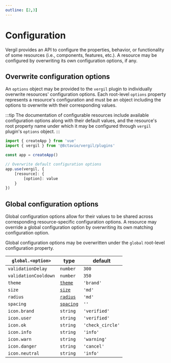 ```yaml
---
outline: [2,3]
---
```


# Configuration

Vergil provides an API to configure the properties, behavior, or functionality of some resources (i.e., components, features, etc.). A resource may be configured by overwriting its own configuration options, if any.

## Overwrite configuration options

An `options` object may be provided to the `vergil` plugin to individually overwrite resources' configuration options. Each root-level `options` property represents a resource's configuration and must be an object including the options to overwrite with their corresponding values.

:::tip
The documentation of configurable resources include available configuration options along with their default values, and the resource's root property name under which it may be configured through `vergil` plugin's `options` object.
:::

```js
import { createApp } from 'vue'
import { vergil } from '@8ctavio/vergil/plugins'

const app = createApp()

// Overwrite default configuration options
app.use(vergil, {
    [resource]: {
        [option]: value
    }
})
```

## Global configuration options

Global configuration options allow for their values to be shared across corresponding resource-specific configuration options. A resource may override a global configuration option by overwriting its own matching configuration option.

Global configuration options may be overwritten under the `global` root-level configuration property.

| `global.<option>` | type | default |
| ----------------- | ---- | ------- |
| `validationDelay` | `number` | `300` |
| `validationCooldown` | `number` | `350` |
| `theme` | [`theme`](/theme#the-theme-prop) | `'brand'` |
| `size` | [`size`](/theme#the-size-prop) | `'md'` |
| `radius` | [`radius`](/theme#the-radius-prop) | `'md'` |
| `spacing` | [`spacing`](/theme#the-spacing-prop) | `''` |
| `icon.brand` | `string` | `'verified'` |
| `icon.user` | `string` | `'verified'` |
| `icon.ok` | `string` | `'check_circle'` |
| `icon.info` | `string` | `'info'` |
| `icon.warn` | `string` | `'warning'` |
| `icon.danger` | `string` | `'cancel'` |
| `icon.neutral` | `string` | `'info'` |